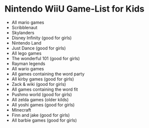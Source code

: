# Nintendo WiiU Game-List for Kids

* All mario games
* Scribblenaut
* Skylanders
* Disney Infinity (good for girls)
* Nintendo Land
* Just Dance (good for girls)
* All lego games
* The wonderful 101 (good for girls)
* Rayman legends
* All wario games
* All games containing the word party
* All kirby games (good for girls)
* Zack &  wiki (good for girls)
* All games containing the word fit
* Pushmo world (good for girls)
* All zelda games (older kilds)
* All yoshi games (good for girls)
* Minecraft
* Finn and jake (good for girls)
* All barbie games (good for girls)

